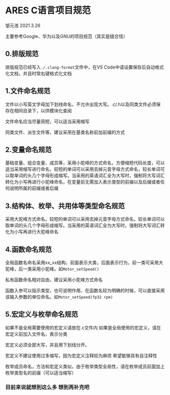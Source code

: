 # ARES C语言项目规范

邹元浩 2021.3.26

主要参考Google、华为以及GNU的项目规范（其实是缝合怪）

## 0.排版规范

排版规范已经写入`./.clang-format`文件中，在VS Code中请设置保存后自动格式化文档，并且时常右键格式化文档

## 1.文件命名规范

文件以小写英文字母加下划线命名，不允许出现大写。.c/.h以及同类文件必须保存在相同目录下，以供模块化查阅

文件命名应当尽量简短，可以适当采用缩写

同类文件、派生文件等，建议采用在基类名称前加前缀的方式

## 2.变量命名规范

基础变量、组合变量、成员等，采用小驼峰的方式命名，方便缩短代码长度，可以适当采用缩写进行命名，较短的单词可以采用去掉元音字母方式命名，较长单词可以取单词的头几个字母形成缩写。当采用的英语词汇全为大写时，强制将大写词汇转化为小写再进行小驼峰命名，在变量前无需加入表示类型的前缀以及后缀或者任何说明所属的前缀或者后缀

## 3.结构体、枚举、共用体等类型命名规范

采用大驼峰方式命名，较短的单词可以采用去掉元音字母方式命名，较长单词可以取单词的头几个字母形成缩写。当采用的英语词汇全为大写时，强制将大写词汇转化为小写再进行大驼峰命名

## 4.函数命名规范

全局函数名命名采用xx_xx结构，前面表示大类，后面表示行为，前一类可采用大驼峰，后一类采用小驼峰。如`Motor_setSpeed()`

私有函数命名相对自由，建议采用小驼峰方式命名

函数入参可以指示类型，也可说明作用，在函数名较为明确的时候，可以直接采用该输入参数的单位命名。如`Motor_setSpeed(fp32 rpm)`

## 5.宏定义与枚举命名规范

如果不是全局需要使用的宏定义请放在.c文件内 如果是全局使用的宏定义，请在宏定义前加入文件名，表示分类

宏定义必须全部大写，并且用下划线分开。

宏定义不建议使用过多缩写，因为宏定义注释较为麻烦 希望能够具有自注释性

枚举成员命名，方法和宏定义类似，由于枚举类型全局性，请在枚举成员前面加上枚举类型名的前缀（可以适当缩写）

### 目前来说就想到这么多 想到再补充吧
